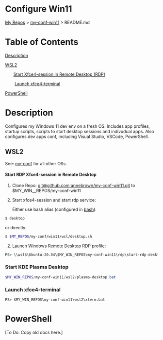 # Configure Win11

[My Repos](https://github.com/annebrown/?tab=repositories) > [my-conf-win11](../README.md) > README.md

# Table of Contents

[Description](#description)        

[WSL2](#wsl2)      

       [Start Xfce4-session in Remote Desktop (RDP)](#start-rdp-xfce4-session-in-remote-desktop)     

        [Launch xfce4-terminal](#launch-xfce4-terminal)       

[PowerShell](#PowerShell)       

# Description

Configures my Windows 11 dev env on a fresh OS.    Includes app profiles, startup scripts, scripts to start desktop sessions and indivudual apps.  Also configures dev apps conf, including Visual Studio, VSCode, PowerShell.  

## WSL2

See: [my-conf](https://github.com/annebrown/my-conf-win11) for all other OSs.

#### Start RDP Xfce4-session in Remote Desktop

1. Clone Repo: [git@github.com:annebrown/my-conf-win11.git](https://github.com/annebrown/bash-conf.git) to $MY_WIN__REPOS/my-conf-win11  

2. Start xfce4-session and start rdp service:
   
   Either use bash alias (configured in [bash](../bash/README.md)):

```bash
$ desktop
```

or directly:

```bash
$ $MY_REPOS/my-conf/win11/wsl/desktop.sh   
```

2. Launch Windows Remote Desktop RDP profile:

```bat
PS> \\wsl$\Ubuntu-20.04\$MY_WIN_REPOS\my-conf-win11\rdp\start-rdp-desktop.rdp
```

### Start KDE Plasma Desktop

```powershell
$MY_WIN_REPOS/my-conf-win11/wsl2/plasma-desktop.bat
```

### Launch xfce4-terminal

```batch
PS> $MY_WIN_REPOS\my-conf-win11\wsl2\xterm.bat
```

# PowerShell

[To Do: Copy old docs here.]